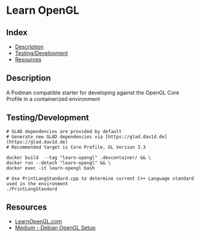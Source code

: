 # Learn OpenGL

## Index
- [Description](#description)
- [Testing/Development](#testingdevelopment)
- [Resources](#resources)

## Description
A Podman compatible starter for developing against the OpenGL Core Profile in a containerized environment

## Testing/Development
```
# GLAD dependencies are provided by default
# Generate new GLAD dependencies via [https://glad.dav1d.de](https://glad.dav1d.de)
# Recommended target is Core Profile, GL Version 3.3

docker build  --tag "learn-opengl" .devcontainer/ && \
docker run --detach "learn-opengl" && \
docker exec -it learn-opengl bash

# Use PrintLangStandard.cpp to determine current C++ Language standard used in the environment
./PrintLangStandard

```

## Resources
- [LearnOpenGL.com](https://learnopengl.com/Getting-started/OpenGL)
- [Medium - Debian OpenGL Setup](https://medium.com/geekculture/a-beginners-guide-to-setup-opengl-in-linux-debian-2bfe02ccd1e)